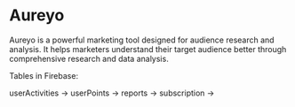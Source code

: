 # Aureyo

Aureyo is a powerful marketing tool designed for audience research and analysis. It helps marketers understand their target audience better through comprehensive research and data analysis.


Tables in Firebase:

userActivities -> 
userPoints ->
reports -> 
subscription -> 
